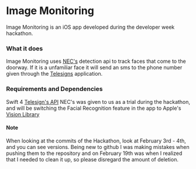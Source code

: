 # Image Monitoring

Image Monitoring is an iOS app developed during the developer week hackathon.  

### What it does
Image Monitoring uses [NEC's](nec.com) detection api to track faces that come to the doorway.  If it is a unfamiliar face it will send an sms to the phone number given through the [Telesigns](telesigns.com) application.  

### Requirements and Dependencies
Swift 4
[Telesign's API](https://www.telesign.com/products/messaging-api/)
NEC's was given to us as a trial during the hackathon, and will be switching the Facial Recognition feature in the app to Apple's [Vision Library](https://developer.apple.com/documentation/vision)

#### Note
When looking at the commits of the Hackathon, look at February 3rd - 4th, and you can see versions. Being new to github I was making mistakes when pushing them to the repository and on February 19th was when I realized that I needed to clean it up, so please disregard the amount of deletion. 
